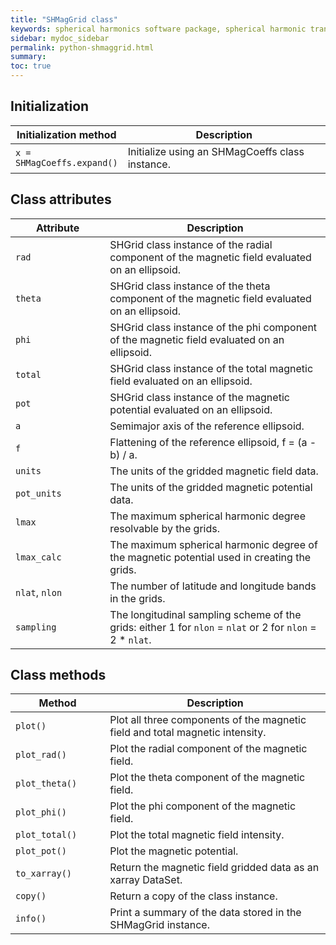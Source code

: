 ```yaml
---
title: "SHMagGrid class"
keywords: spherical harmonics software package, spherical harmonic transform, legendre functions, multitaper spectral analysis, fortran, Python, gravity, magnetic field
sidebar: mydoc_sidebar
permalink: python-shmaggrid.html
summary: 
toc: true
---
```


<style>
table:nth-of-type(n) {
    display:table;
    width:100%;
}
table:nth-of-type(n) th:nth-of-type(2) {
    width:70%;
}
</style>

## Initialization

| Initialization method | Description |
| --------------------- | ----------- |
| `x = SHMagCoeffs.expand()` | Initialize using an SHMagCoeffs class instance. |

## Class attributes

| Attribute | Description |
| --------- | ----------- |
| `rad` | SHGrid class instance of the radial component of the magnetic field evaluated on an ellipsoid. |
| `theta` | SHGrid class instance of the theta component of the magnetic field evaluated on an ellipsoid. |
| `phi` | SHGrid class instance of the phi component of the magnetic field evaluated on an ellipsoid. |
| `total` | SHGrid class instance of the total magnetic field evaluated on an ellipsoid. |
| `pot` | SHGrid class instance of the magnetic potential evaluated on an ellipsoid. |
| `a` | Semimajor axis of the reference ellipsoid. |
| `f` | Flattening of the reference ellipsoid, f = (a - b) / a. |
| `units` | The units of the gridded magnetic field data. |
| `pot_units` | The units of the gridded magnetic potential data. |
| `lmax` | The maximum spherical harmonic degree resolvable by the grids. |
| `lmax_calc` | The maximum spherical harmonic degree of the magnetic potential used in creating the grids. |
| `nlat`, `nlon` | The number of latitude and longitude bands in the grids. |
| `sampling` | The longitudinal sampling scheme of the grids: either 1 for `nlon` = `nlat` or 2 for `nlon` = 2 * `nlat`. |

## Class methods

| Method | Description |
| ------ | ----------- |
| `plot()` | Plot all three components of the magnetic field and total magnetic intensity.|
| `plot_rad()` | Plot the radial component of the magnetic field. |
| `plot_theta()` | Plot the theta component of the magnetic field. |
| `plot_phi()` | Plot the phi component of the magnetic field. |
| `plot_total()` | Plot the total magnetic field intensity. |
| `plot_pot()` | Plot the magnetic potential. |
| `to_xarray()` | Return the magnetic field gridded data as an xarray DataSet. |
| `copy()` | Return a copy of the class instance. |
| `info()` | Print a summary of the data stored in the SHMagGrid instance. |
